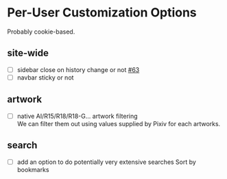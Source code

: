# Per-User Customization Options

Probably cookie-based.

## site-wide

- [ ] sidebar close on history change or not [#63](https://codeberg.org/VnPower/PixivFE/issues/63)
- [ ] navbar sticky or not

## artwork
- [ ] native AI/R15/R18/R18-G... artwork filtering  
We can filter them out using values supplied by Pixiv for each artworks.

## search
- [ ] add an option to do potentially very extensive searches
Sort by bookmarks
